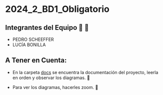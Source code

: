 # 2024_2_BD1_Obligatorio

## Integrantes del Equipo :running: :running:

- PEDRO SCHEEFFER
- LUCÍA BONILLA

## A Tener en Cuenta:

- En la carpeta [docs](docs) se encuentra la documentación del proyecto, leerla en orden y observar los diagramas. :eyes:

- Para ver los diagramas, hacerles zoom. :eyes: